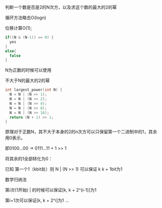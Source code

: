 判断一个数是否是2的N次方，以及求这个数的最大的2的幂

循环方法略去O(logn)

位移计算O(1);

```c
if((N & (N-1)) == 0) {
  yes
}
else{
  false
}
```

N为正数的时候可以使用

不大于N的最大的2的幂

```c
int largest_power(int N) {
  N = N | (N >> 1);
  N = N | (N >> 2);
  N = N | (N >> 4);
  N = N | (N >> 8);
  N = N | (N >> 16);
  return (N + 1) >> 1;
}
```

原理对于正数N，其不大于本身的2的n次方可以只保留第一个二进制中的1，其余用0表示。

即0100...00 -> 0111...11 + 1 >> 1

将其余的1全部转化为0：

已知 第一个1（kbit处）则 N | (N >> 1) 可以保证 k k + 1bit为1

数学归纳法

第i次(1开始) | 的时候可以保证[k, k + 2^(i-1)]为1

第i+1次可以保证[k, k + 2^i]为1 ...




